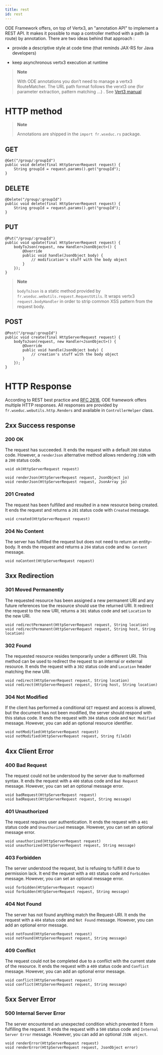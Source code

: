 ```yaml
---
title: rest
id: rest
---
```

ODE Framework offers, on top of Vertx3, an "annotation API" to implement a REST API.
It makes it possible to map a controller method with a path (a route) by annotation.
There are two ideas behind that approach :

-   provide a descriptive style at code time (that reminds JAX-RS for Java developers)

-   keep asynchronous vertx3 execution at runtime

> **Note**
>
> With ODE annotations you don’t need to manage a vertx3 RouteMatcher.
> The URL path format follows the verxt3 one (for parameter extraction, pattern matching …​)
> . See [Vert3 manual](http://vertx.io./)

# HTTP method

> **Note**
>
> Annotations are shipped in the `import fr.wseduc.rs` package.

## GET

    @Get("/group/:groupId")
    public void delete(final HttpServerRequest request) {
        String groupId = request.params().get("groupId");
    }

## DELETE

    @Delete("/group/:groupId")
    public void delete(final HttpServerRequest request) {
        String groupId = request.params().get("groupId");
    }

## PUT

    @Put("/group/:groupId")
    public void update(final HttpServerRequest request) {
        bodyToJson(request, new Handler<JsonObject>() {
            @Override
            public void handle(JsonObject body) {
                // modification's stuff with the body object
            }
        });
    }

> **Note**
>
> `bodyToJson` is a static method provided by `fr.wseduc.webutils.request.RequestUtils`.
> It wraps vertx3 `request.bodyHandler` in order to strip common XSS pattern from the request body.

## POST

    @Post("/group/:groupId")
    public void create(final HttpServerRequest request) {
        bodyToJson(request, new Handler<JsonObject>() {
            @Override
            public void handle(JsonObject body) {
                // creation's stuff with the body object
            }
        });
    }

# HTTP Response

According to REST best practice and [RFC 2616](https://www.ietf.org/rfc/rfc2616.txt), ODE framework offers multiple HTTP responses. All responses are provided by `fr.wseduc.webutils.http.Renders` and available in `ControllerHelper` class.

## 2xx Success response

### 200 OK

The request has succeeded. It ends the request with a default `200` status code. However, a `renderJson` alternative method allows rendering `JSON` with a `200` status code.

    void ok(HttpServerRequest request)

    void renderJson(HttpServerRequest request, JsonObject jo)
    void renderJson(HttpServerRequest request, JsonArray jo)

### 201 Created

The request has been fulfilled and resulted in a new resource being created. It ends the request and returns a `201` status code with `Created` message.

    void created(HttpServerRequest request)

### 204 No Content

The server has fulfilled the request but does not need to return an entity-body. It ends the request and returns a `204` status code and `No Content` message.

    void noContent(HttpServerRequest request)

## 3xx Redirection

### 301 Moved Permanently

The requested resource has been assigned a new permanent URI and any future references toe the resource should use the returned URI. It redirect the request to the new URI, returns a `301` status code and set `Location` to the new URI.

    void redirectPermanent(HttpServerRequest request, String location)
    void redirectPermanent(HttpServerRequest request, String host, String location)

### 302 Found

The requested resource resides temporarily under a different URI. This method can be used to redirect the request to an internal or external resource. It ends the request with a `302` status code and `Location` header matching the new URI.

    void redirect(HttpServerRequest request, String location)
    void redirect(HttpServerRequest request, String host, String location)

### 304 Not Modified

If the client has performed a conditional `GET` request and access is allowed, but the document has not been modified, the server should respond with this status code. It ends the request with `304` status code and `Not Modified` message. However, you can add an optional resource identifier.

    void notModified(HttpServerRequest request)
    void notModified(HttpServerRequest request, String fileId)

## 4xx Client Error

### 400 Bad Request

The request could not be understood by the server due to malformed syntax. It ends the request with a `400` status code and `Bad Request` message. However, you can set an optional message error.

    void badRequest(HttpServerRequest request)
    void badRequest(HttpServerRequest request, String message)

### 401 Unauthorized

The request requires user authentication. It ends the request with a `401` status code and `Unauthorized` message. However, you can set an optional message error.

    void unauthorized(HttpServerRequest request)
    void unauthorized(HttpServerRequest request, String message)

### 403 Forbidden

The server understood the request, but is refusing to fulfill it due to permission lack. It end the request with a `403` status code and `Forbidden` message. However, you can set an optional message error.

    void forbidden(HttpServerRequest request)
    void forbidden(HttpServerRequest request, String message)

### 404 Not Found

The server has not found anything match the Request-URI. It ends the request with a `404` status code and `Not Found` message. However, you can add an optional error message.

    void notFound(HttpServerRequest request)
    void notFound(HttpServerRequest request, String message)

### 409 Conflict

The request could not be completed due to a conflict with the current state of the resource. It ends the request with a `409` status code and `Conflict` message. However, you can add an optional error message.

    void conflict(HttpServerRequest request)
    void conflict(HttpServerRequest request, String message)

## 5xx Server Error

### 500 Internal Server Error

The server encountered an unexpected condition which prevented it form fulfilling the request. It ends the request with a `500` status code and `Internal Server Error` message. However, you can add an optional `JSON object`.

    void renderError(HttpServerRequest request)
    void renderError(HttpServerRequest request, JsonObject error)
